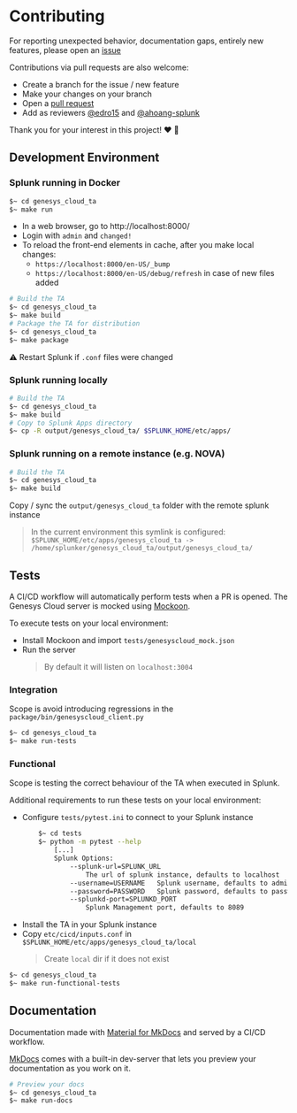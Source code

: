 # Contributing
For reporting unexpected behavior, documentation gaps, entirely new features, please open an [issue](https://github.com/splunk/genesys_cloud_ta/issues)

Contributions via pull requests are also welcome:
* Create a branch for the issue / new feature
* Make your changes on your branch
* Open a [pull request](https://github.com/splunk/genesys_cloud_ta/pulls)
* Add as reviewers [@edro15](https://www.github.com/edro15) and [@ahoang-splunk](https://www.github.com/ahoang-splunk)

Thank you for your interest in this project! :heart: :rocket:

## Development Environment
### Splunk running in Docker
```bash
$~ cd genesys_cloud_ta
$~ make run
```
* In a web browser, go to http://localhost:8000/
* Login with `admin` and `changed!`
* To reload the front-end elements in cache, after you make local changes:
    * `https://localhost:8000/en-US/_bump`
    * `https://localhost:8000/en-US/debug/refresh` in case of new files added

```bash
# Build the TA
$~ cd genesys_cloud_ta
$~ make build
# Package the TA for distribution
$~ cd genesys_cloud_ta
$~ make package
```

:warning: Restart Splunk if `.conf` files were changed

### Splunk running locally
```bash
# Build the TA
$~ cd genesys_cloud_ta
$~ make build
# Copy to Splunk Apps directory
$~ cp -R output/genesys_cloud_ta/ $SPLUNK_HOME/etc/apps/
```

### Splunk running on a remote instance (e.g. NOVA)
```bash
# Build the TA
$~ cd genesys_cloud_ta
$~ make build
```
Copy / sync the `output/genesys_cloud_ta` folder with the remote splunk instance
> In the current environment this symlink is configured: `$SPLUNK_HOME/etc/apps/genesys_cloud_ta -> /home/splunker/genesys_cloud_ta/output/genesys_cloud_ta/`

## Tests
A CI/CD workflow will automatically perform tests when a PR is opened. The Genesys Cloud server is mocked using [Mockoon](https://mockoon.com/).

To execute tests on your local environment:
* Install Mockoon and import `tests/genesyscloud_mock.json`
* Run the server
    > By default it will listen on `localhost:3004`

### Integration
Scope is avoid introducing regressions in the `package/bin/genesyscloud_client.py`

```bash
$~ cd genesys_cloud_ta
$~ make run-tests
```

### Functional
Scope is testing the correct behaviour of the TA when executed in Splunk.

Additional requirements to run these tests on your local environment:
* Configure `tests/pytest.ini` to connect to your Splunk instance
    ```bash
        $~ cd tests
        $~ python -m pytest --help
            [...]
            Splunk Options:
                --splunk-url=SPLUNK_URL
                    The url of splunk instance, defaults to localhost
                --username=USERNAME   Splunk username, defaults to admin
                --password=PASSWORD   Splunk password, defaults to password
                --splunkd-port=SPLUNKD_PORT
                    Splunk Management port, defaults to 8089
    ```
* Install the TA in your Splunk instance
* Copy `etc/cicd/inputs.conf` in `$SPLUNK_HOME/etc/apps/genesys_cloud_ta/local`
    > Create `local` dir if it does not exist


```bash
$~ cd genesys_cloud_ta
$~ make run-functional-tests
```

## Documentation
Documentation made with [Material for MkDocs](https://squidfunk.github.io/mkdocs-material/) and served by a CI/CD workflow.

[MkDocs](https://www.mkdocs.org/getting-started/) comes with a built-in dev-server that lets you preview your documentation as you work on it.

```bash
# Preview your docs
$~ cd genesys_cloud_ta
$~ make run-docs
```